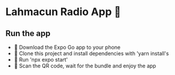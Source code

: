 # Lahmacun Radio App 🍋

## Run the app
- 📀 Download the Expo Go app to your phone
- 📀 Clone this project and install dependencies with 'yarn install's
- 📀 Run 'npx expo start'
- 📀 Scan the QR code, wait for the bundle and enjoy the app
